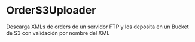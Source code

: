# OrderS3Uploader
Descarga XMLs de orders de un servidor FTP y los deposita en un Bucket de S3 con validación por nombre del XML
